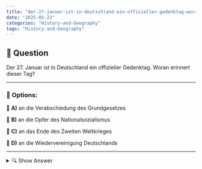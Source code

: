 ```yaml
---
title: "der-27-januar-ist-in-deutschland-ein-offizieller-gedenktag-woran-erinnert-dieser-tag"
date: "2025-05-23"
categories: "History-and-Geography"
tags: "History-and-Geography"
---
```


## 📌 **Question**

Der 27. Januar ist in Deutschland ein offizieller Gedenktag. Woran erinnert dieser Tag?



---

### 📝 **Options:**

🔘 **A)** an die Verabschiedung des Grundgesetzes

🔘 **B)** an die Opfer des Nationalsozialismus

🔘 **C)** an das Ende des Zweiten Weltkrieges

🔘 **D)** an die Wiedervereinigung Deutschlands

---

<details>
  <summary>🔍 Show Answer</summary>

  <p>
💡  <b>Correct Answer:</b>  b
  </p>
  <p>
    📖<b>Explanation:</b>
    Der 27. Januar wird in Deutschland als offizieller Gedenktag begangen und erinnert an die Befreiung des Konzentrationslagers Auschwitz durch die Rote Armee im Jahr 1945. Dieser Tag ist als „Tag des Gedenkens an die Opfer des Nationalsozialismus“ bekannt. An diesem Tag wird der Millionen Menschen gedacht, die während der nationalsozialistischen Gewaltherrschaft ermordet wurden. Schulen und politische Institutionen veranstalten Gedenkveranstaltungen, um das Bewusstsein für die Schrecken der Vergangenheit zu unterstützen und die Erinnerung wachzuhalten, mit dem Ziel, ähnliche Gräueltaten in der Zukunft zu verhindern.
  </p>
</details>
